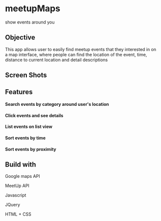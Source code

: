 # meetupMaps
show events around you
## Objective
This app allows user to easily find meetup events that they interested in on a map interface, 
where people can find the location of the event, time, distance to current location and detail descriptions
## Screen Shots

## Features

#### Search events by category around user's location
#### Click events and see details
#### List events on list view
#### Sort events by time
#### Sort events by proximity

## Build with

Google maps API

MeetUp API

Javascript

JQuery

HTML + CSS
